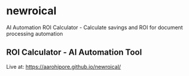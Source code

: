 # newroical
AI Automation ROI Calculator - Calculate savings and ROI for document processing automation
   ## ROI Calculator - AI Automation Tool
   Live at: https://aarohipore.github.io/newroical/

